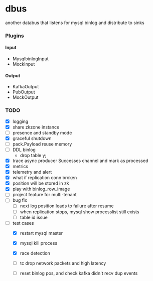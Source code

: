 # dbus
another databus that listens for mysql binlog and distribute to sinks

### Plugins

#### Input

- MysqlbinlogInput
- MockInput

#### Output

- KafkaOutput
- PubOutput
- MockOutput

### TODO

- [X] logging
- [X] share zkzone instance
- [ ] presence and standby mode
- [X] graceful shutdown
- [ ] pack.Payload reuse memory
- [ ] DDL binlog
  - drop table y;
- [X] trace async producer Successes channel and mark as processed
- [X] metrics
- [X] telemetry and alert
- [X] what if replication conn broken
- [X] position will be stored in zk
- [X] play with binlog_row_image
- [ ] project feature for multi-tenant
- [ ] bug fix
  - [ ] next log position leads to failure after resume
  - [ ] when replication stops, mysql show processlist still exists
  - [ ] table id issue
- [ ] test cases
  - [X] restart mysql master
  - [X] mysql kill process
  - [X] race detection
  - [ ] tc drop network packets and high latency
  - [ ] reset binlog pos, and check kafka didn't recv dup events

